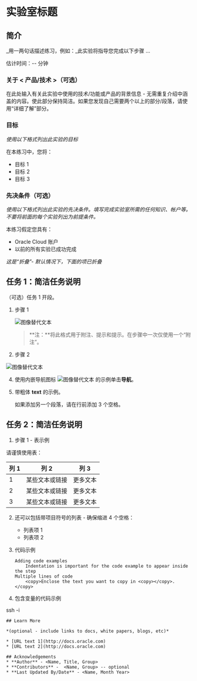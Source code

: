 # 实验室标题

## 简介

_用一两句话描述练习，例如：_此实验将指导您完成以下步骤 ...

估计时间：-- 分钟

### 关于 < 产品/技术 >（可选）

在此处输入有关此实验中使用的技术/功能或产品的背景信息 - 无需重复介绍中涵盖的内容。使此部分保持简洁。如果您发现自己需要两个以上的部分/段落，请使用“详细了解”部分。

### 目标

_使用以下格式列出此实验的目标_

在本练习中，您将：

*   目标 1
*   目标 2
*   目标 3

### 先决条件（可选）

_使用以下格式列出此实验的先决条件。填写完成实验室所需的任何知识、帐户等。不要将前面的每个实验列出为前提条件。_

本练习假定您具有：

*   Oracle Cloud 账户
*   以前的所有实验已成功完成

_这是“折叠”- 默认情况下，下面的项已折叠_

## 任务 1：简洁任务说明

（可选）任务 1 开段。

1.  步骤 1
    
    ![图像替代文本](images/sample1.png)
    
    > **注：**将此格式用于附注、提示和提示。在步骤中一次仅使用一个“附注”。
    
2.  步骤 2
    

![图像替代文本](images/sample1.png)

4.  使用内嵌导航图标 ![图像替代文本](images/sample2.png) 的示例单击**导航**。
    
5.  带粗体 **text** 的示例。
    
    如果添加另一个段落，请在行前添加 3 个空格。
    

## 任务 2：简洁任务说明

1.  步骤 1 - 表示例

请谨慎使用表：

| 列 1 | 列 2 | 列 3 |
| --- | --- | --- |
| 1 | 某些文本或链接 | 更多文本 |
| 2 | 某些文本或链接 | 更多文本 |
| 3 | 某些文本或链接 | 更多文本 |

2.  还可以包括带项目符号的列表 - 确保缩进 4 个空格：
    
    *   列表项 1
    *   列表项 2
3.  代码示例
    
        Adding code examples
        	Indentation is important for the code example to appear inside the step
        Multiple lines of code
        	<copy>Enclose the text you want to copy in <copy></copy>.</copy>
        
4.  包含变量的代码示例
    

ssh -i

    
    ## Learn More
    
    *(optional - include links to docs, white papers, blogs, etc)*
    
    * [URL text 1](http://docs.oracle.com)
    * [URL text 2](http://docs.oracle.com)
    
    ## Acknowledgements
    * **Author** - <Name, Title, Group>
    * **Contributors** -  <Name, Group> -- optional
    * **Last Updated By/Date** - <Name, Month Year>